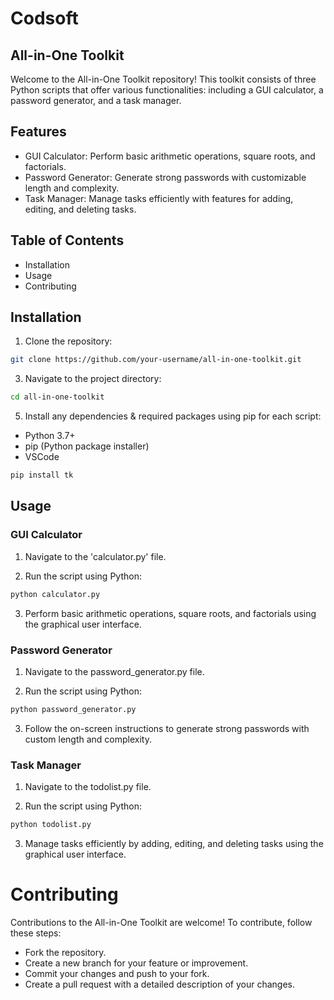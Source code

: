 # Codsoft
## All-in-One Toolkit

Welcome to the All-in-One Toolkit repository! This toolkit consists of three Python scripts that offer various functionalities: including a GUI calculator, a password generator, and a task manager.

## Features 

- GUI Calculator: Perform basic arithmetic operations, square roots, and factorials.
- Password Generator: Generate strong passwords with customizable length and complexity.
- Task Manager: Manage tasks efficiently with features for adding, editing, and deleting tasks.
  
## Table of Contents

- Installation
- Usage
- Contributing

## Installation

1) Clone the repository:

```bash
git clone https://github.com/your-username/all-in-one-toolkit.git
```

3) Navigate to the project directory:

```bash
cd all-in-one-toolkit
```

5) Install any dependencies & required packages using pip for each script:

- Python 3.7+
- pip (Python package installer)
- VSCode 

```bash
pip install tk
```

## Usage

### GUI Calculator

1) Navigate to the 'calculator.py' file.

2) Run the script using Python:

```bash
python calculator.py
```
3) Perform basic arithmetic operations, square roots, and factorials using the graphical user interface.


### Password Generator

1) Navigate to the password_generator.py file.

2) Run the script using Python:

```bash
python password_generator.py
```
3) Follow the on-screen instructions to generate strong passwords with custom length and complexity.

### Task Manager

1) Navigate to the todolist.py file.

2) Run the script using Python:

```bash
python todolist.py
```
3) Manage tasks efficiently by adding, editing, and deleting tasks using the graphical user interface.


# Contributing

Contributions to the All-in-One Toolkit are welcome! To contribute, follow these steps:

- Fork the repository.
- Create a new branch for your feature or improvement.
- Commit your changes and push to your fork.
- Create a pull request with a detailed description of your changes.


  
